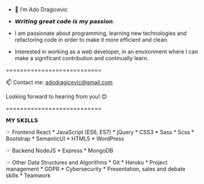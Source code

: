 - 👋 I’m Ado Dragicevic

- 𝙒𝙧𝙞𝙩𝙞𝙣𝙜 𝙜𝙧𝙚𝙖𝙩 𝙘𝙤𝙙𝙚 𝙞𝙨 𝙢𝙮 𝙥𝙖𝙨𝙨𝙞𝙤𝙣.

- I am passionate about programming, learning new technologies and refactoring code in order to make it more efficient and clean.
 
- Interested in working as a web developer, in an environment where I can make a significant contribution and continually learn.


===========================

📫 Contact me: adodragicevic@gmail.com

Looking forward to hearing from you! 😊

===========================

𝗠𝗬 𝗦𝗞𝗜𝗟𝗟𝗦

☞ Frontend
React * JavaScript (ES6, ES7) * jQuery * CSS3 * Sass * Scss * Bootstrap * SemanticUI * HTML5 * WordPress

☞ Backend
NodeJS * Express * MongoDB

☞ Other
Data Structures and Algorithms * Git * Heroku * Project management * GDPR * Cybersecurity * Presentation, sales and debate skills * Teamwork
